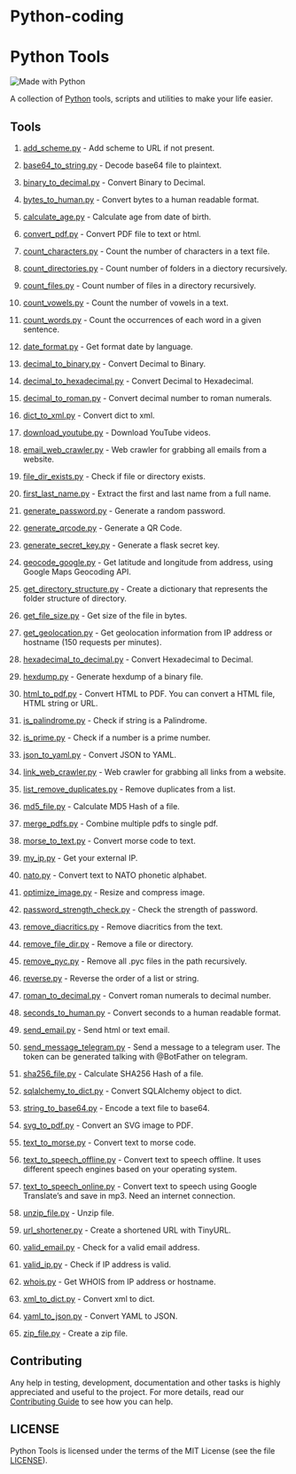# Python-coding
# Python Tools

![Made with Python](http://forthebadge.com/images/badges/made-with-python.svg)

A collection of [Python](https://www.python.org) tools, scripts and utilities to make your life easier.

## Tools

1. [add_scheme.py](tools/add_scheme.py) - Add scheme to URL if not present.

1. [base64_to_string.py](tools/base64_to_string.py) - Decode base64 file to plaintext.

1. [binary_to_decimal.py](tools/binary_to_decimal.py) - Convert Binary to Decimal.

1. [bytes_to_human.py](tools/bytes_to_human.py) - Convert bytes to a human readable format.

1. [calculate_age.py](tools/calculate_age.py) - Calculate age from date of birth.

1. [convert_pdf.py](tools/convert_pdf.py) - Convert PDF file to text or html.

1. [count_characters.py](tools/count_characters.py) - Count the number of characters in a text file.

1. [count_directories.py](tools/count_directories.py) - Count number of folders in a diectory recursively.

1. [count_files.py](tools/count_files.py) - Count number of files in a directory recursively.

1. [count_vowels.py](tools/count_vowels.py) - Count the number of vowels in a text.

1. [count_words.py](tools/count_words.py) - Count the occurrences of each word in a given sentence.

1. [date_format.py](tools/date_format.py) - Get format date by language.

1. [decimal_to_binary.py](tools/decimal_to_binary.py) - Convert Decimal to Binary.

1. [decimal_to_hexadecimal.py](tools/decimal_to_hexadecimal.py) - Convert Decimal to Hexadecimal.

1. [decimal_to_roman.py](tools/decimal_to_roman.py) - Convert decimal number to roman numerals.

1. [dict_to_xml.py](tools/dict_to_xml.py) - Convert dict to xml.

1. [download_youtube.py](tools/download_youtube.py) - Download YouTube videos.

1. [email_web_crawler.py](tools/email_web_crawler.py) - Web crawler for grabbing all emails from a website.

1. [file_dir_exists.py](tools/file_dir_exists.py) - Check if file or directory exists.

1. [first_last_name.py](tools/first_last_name.py) - Extract the first and last name from a full name.

1. [generate_password.py](tools/generate_password.py) - Generate a random password.

1. [generate_qrcode.py](tools/generate_qrcode.py) - Generate a QR Code.

1. [generate_secret_key.py](tools/generate_secret_key.py) - Generate a flask secret key.

1. [geocode_google.py](tools/geocode_google.py) - Get latitude and longitude from address, using Google Maps Geocoding API.

1. [get_directory_structure.py](tools/get_directory_structure.py) - Create a dictionary that represents the folder structure of directory.

1. [get_file_size.py](tools/get_file_size.py) - Get size of the file in bytes.

1. [get_geolocation.py](tools/get_geolocation.py) - Get geolocation information from IP address or hostname (150 requests per minutes).

1. [hexadecimal_to_decimal.py](tools/hexadecimal_to_decimal.py) - Convert Hexadecimal to Decimal.

1. [hexdump.py](tools/hexdump.py) - Generate hexdump of a binary file.

1. [html_to_pdf.py](tools/html_to_pdf.py) - Convert HTML to PDF. You can convert a HTML file, HTML string or URL.

1. [is_palindrome.py](tools/is_palindrome.py) - Check if string is a Palindrome.

1. [is_prime.py](tools/is_prime.py) - Check if a number is a prime number.

1. [json_to_yaml.py](tools/json_to_yaml.py) - Convert JSON to YAML.

1. [link_web_crawler.py](tools/link_web_crawler.py) - Web crawler for grabbing all links from a website.

1. [list_remove_duplicates.py](tools/list_remove_duplicates.py) - Remove duplicates from a list.

1. [md5_file.py](tools/md5_file.py) - Calculate MD5 Hash of a file.

1. [merge_pdfs.py](tools/merge_pdfs.py) - Combine multiple pdfs to single pdf.

1. [morse_to_text.py](tools/morse_to_text.py) - Convert morse code to text.

1. [my_ip.py](tools/my_ip.py) - Get your external IP.

1. [nato.py](tools/nato.py) - Convert text to NATO phonetic alphabet.

1. [optimize_image.py](tools/optimize_image.py) - Resize and compress image.

1. [password_strength_check.py](tools/password_strength_check.py) - Check the strength of password.

1. [remove_diacritics.py](tools/remove_diacritics.py) - Remove diacritics from the text.

1. [remove_file_dir.py](tools/remove_file_dir.py) - Remove a file or directory.

1. [remove_pyc.py](tools/remove_pyc.py) - Remove all .pyc files in the path recursively.

1. [reverse.py](tools/reverse.py) - Reverse the order of a list or string.

1. [roman_to_decimal.py](tools/roman_to_decimal.py) - Convert roman numerals to decimal number.

1. [seconds_to_human.py](tools/seconds_to_human.py) - Convert seconds to a human readable format.

1. [send_email.py](tools/send_email.py) - Send html or text email.

1. [send_message_telegram.py](tools/send_message_telegram.py) - Send a message to a telegram user. The token can be generated talking with \@BotFather on telegram.

1. [sha256_file.py](tools/sha256_file.py) - Calculate SHA256 Hash of a file.

1. [sqlalchemy_to_dict.py](tools/sqlalchemy_to_dict.py) - Convert SQLAlchemy object to dict.

1. [string_to_base64.py](tools/string_to_base64.py) - Encode a text file to base64.

1. [svg_to_pdf.py](tools/svg_to_pdf.py) - Convert an SVG image to PDF.

1. [text_to_morse.py](tools/text_to_morse.py) - Convert text to morse code.

1. [text_to_speech_offline.py](tools/text_to_speech_offline.py) - Convert text to speech offline. It uses different speech engines based on your operating system.

1. [text_to_speech_online.py](tools/text_to_speech_online.py) - Convert text to speech using Google Translate’s and save in mp3. Need an internet connection.

1. [unzip_file.py](tools/unzip_file.py) - Unzip file.

1. [url_shortener.py](tools/url_shortener.py) - Create a shortened URL with TinyURL.

1. [valid_email.py](tools/valid_email.py) - Check for a valid email address.

1. [valid_ip.py](tools/valid_ip.py) - Check if IP address is valid.

1. [whois.py](tools/whois.py) - Get WHOIS from IP address or hostname.

1. [xml_to_dict.py](tools/xml_to_dict.py) - Convert xml to dict.

1. [yaml_to_json.py](tools/yaml_to_json.py) - Convert YAML to JSON.

1. [zip_file.py](tools/zip_file.py) - Create a zip file.

## Contributing

Any help in testing, development, documentation and other tasks is highly appreciated and useful to the project. For more details, read our [Contributing Guide](CONTRIBUTING.md) to see how you can help.

## LICENSE

Python Tools is licensed under the terms of the MIT License (see the file [LICENSE](LICENSE)).
